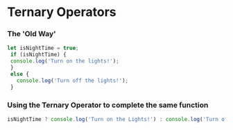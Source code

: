 # Ternary Operators

### The 'Old Way'

```javascript
let isNightTime = true;
 if (isNightTime) {
 console.log('Turn on the lights!');
 }
 else {
   console.log('Turn off the lights!');
 }
```

### Using the Ternary Operator to complete the same function


``` javascript
isNightTime ? console.log('Turn on the Lights!') : console.log('Turn off the lights!');
```
